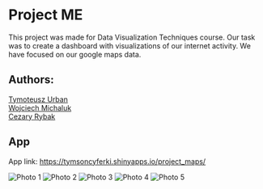 # Project ME

This project was made for Data Visualization Techniques 
course. Our task was to create a dashboard with visualizations
of our internet activity. We have focused on our google maps data.

## Authors:
[Tymoteusz Urban](https://github.com/tymsoncyferki)<br>
[Wojciech Michaluk](https://github.com/wojo501)<br>
[Cezary Rybak](https://github.com/CCzarek)<br>

## App
App link: https://tymsoncyferki.shinyapps.io/project_maps/

![Photo 1](https://github.com/tymsoncyferki/TWD-Google-Maps-Dashboard/blob/main/README_files/Opera%20Snapshot_2023-04-02_204027_tymsoncyferki.shinyapps.io.png)
![Photo 2](https://github.com/tymsoncyferki/TWD-Google-Maps-Dashboard/blob/main/README_files/Opera%20Snapshot_2023-04-02_204053_tymsoncyferki.shinyapps.io.png)
![Photo 3](https://github.com/tymsoncyferki/TWD-Google-Maps-Dashboard/blob/main/README_files/Opera%20Snapshot_2023-04-02_204108_tymsoncyferki.shinyapps.io.png)
![Photo 4](https://github.com/tymsoncyferki/TWD-Google-Maps-Dashboard/blob/main/README_files/Opera%20Snapshot_2023-04-02_204117_tymsoncyferki.shinyapps.io.png)
![Photo 5](https://github.com/tymsoncyferki/TWD-Google-Maps-Dashboard/blob/main/README_files/Opera%20Snapshot_2023-04-02_204128_tymsoncyferki.shinyapps.io.png)
